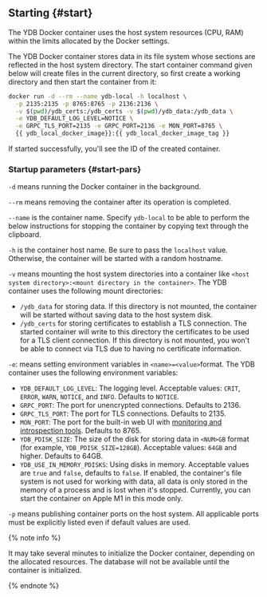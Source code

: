## Starting {#start}

The YDB Docker container uses the host system resources (CPU, RAM) within the limits allocated by the Docker settings.

The YDB Docker container stores data in its file system whose sections are reflected in the host system directory. The start container command given below will create files in the current directory, so first create a working directory and then start the container from it:

```bash
docker run -d --rm --name ydb-local -h localhost \
  -p 2135:2135 -p 8765:8765 -p 2136:2136 \
  -v $(pwd)/ydb_certs:/ydb_certs -v $(pwd)/ydb_data:/ydb_data \
  -e YDB_DEFAULT_LOG_LEVEL=NOTICE \
  -e GRPC_TLS_PORT=2135 -e GRPC_PORT=2136 -e MON_PORT=8765 \
  {{ ydb_local_docker_image}}:{{ ydb_local_docker_image_tag }}
```

If started successfully, you'll see the ID of the created container.

### Startup parameters {#start-pars}

`-d` means running the Docker container in the background.

`--rm` means removing the container after its operation is completed.

`--name` is the container name. Specify `ydb-local` to be able to perform the below instructions for stopping the container by copying text through the clipboard.

`-h` is the container host name. Be sure to pass the `localhost` value. Otherwise, the container will be started with a random hostname.

`-v` means mounting the host system directories into a container like `<host system directory>:<mount directory in the container>`. The YDB container uses the following mount directories:

- `/ydb_data` for storing data. If this directory is not mounted, the container will be started without saving data to the host system disk.
- `/ydb_certs` for storing certificates to establish a TLS connection. The started container will write to this directory the certificates to be used for a TLS client connection. If this directory is not mounted, you won't be able to connect via TLS due to having no certificate information.

`-e`: means setting environment variables in `<name>=<value>`format. The YDB container uses the following environment variables:

* `YDB_DEFAULT_LOG_LEVEL`: The logging level. Acceptable values: `CRIT`, `ERROR`, `WARN`, `NOTICE`, and `INFO`. Defaults to `NOTICE`.
* `GRPC_PORT`: The port for unencrypted connections. Defaults to 2136.
* `GRPC_TLS_PORT`: The port for TLS connections. Defaults to 2135.
* `MON_PORT`: The port for the built-in web UI with [monitoring and introspection tools](../../../../maintenance/embedded_monitoring/ydb_monitoring.md). Defaults to 8765.
* `YDB_PDISK_SIZE`: The size of the disk for storing data in `<NUM>GB` format (for example, `YDB_PDISK_SIZE=128GB`). Acceptable values: `64GB` and higher. Defaults to 64GB.
* `YDB_USE_IN_MEMORY_PDISKS`: Using disks in memory. Acceptable values are `true` and `false`, defaults to `false`. If enabled, the container's file system is not used for working with data, all data is only stored in the memory of a process and is lost when it's stopped. Currently, you can start the container on Apple M1 in this mode only.

`-p` means publishing container ports on the host system. All applicable ports must be explicitly listed even if default values are used.

{% note info %}

It may take several minutes to initialize the Docker container, depending on the allocated resources. The database will not be available until the container is initialized.

{% endnote %}

